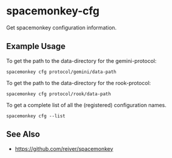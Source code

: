 # spacemonkey-cfg

Get spacemonkey configuration information.

## Example Usage

To get the path to the data-directory for the gemini-protocol:
```
spacemonkey cfg protocol/gemini/data-path
```

To get the path to the data-directory for the rook-protocol:
```
spacemonkey cfg protocol/rook/data-path
```

To get a complete list of all the (registered) configuration names.
```
spacemonkey cfg --list
```

## See Also
* https://github.com/reiver/spacemonkey
